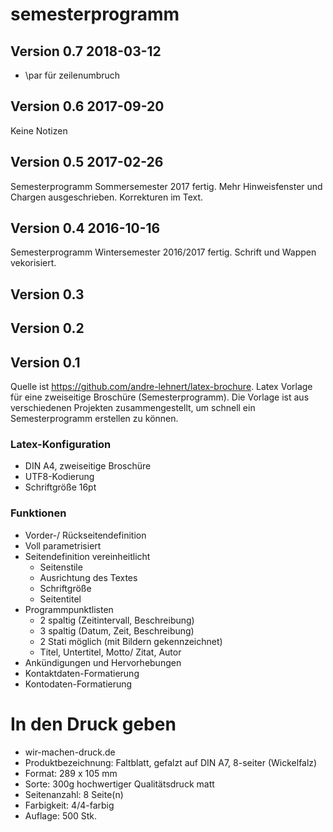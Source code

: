 # semesterprogramm

## Version 0.7 2018-03-12
 - \par für zeilenumbruch

## Version 0.6 2017-09-20
Keine Notizen

## Version 0.5 2017-02-26
Semesterprogramm Sommersemester 2017 fertig. Mehr Hinweisfenster und Chargen ausgeschrieben. Korrekturen im Text.

## Version 0.4 2016-10-16
Semesterprogramm Wintersemester 2016/2017 fertig. Schrift und Wappen vekorisiert.

## Version 0.3
## Version 0.2
## Version 0.1
Quelle ist https://github.com/andre-lehnert/latex-brochure. Latex Vorlage für eine zweiseitige Broschüre (Semesterprogramm). Die Vorlage ist aus verschiedenen Projekten zusammengestellt, um schnell ein Semesterprogramm erstellen zu können.

### Latex-Konfiguration
 - DIN A4, zweiseitige Broschüre
 - UTF8-Kodierung
 - Schriftgröße 16pt

### Funktionen
 - Vorder-/ Rückseitendefinition
 - Voll parametrisiert
 - Seitendefinition vereinheitlicht
   - Seitenstile
   - Ausrichtung des Textes
   - Schriftgröße
   - Seitentitel
 - Programmpunktlisten
   - 2 spaltig (Zeitintervall, Beschreibung)
   - 3 spaltig (Datum, Zeit, Beschreibung)
   - 2 Stati möglich (mit Bildern gekennzeichnet)
   - Titel, Untertitel, Motto/ Zitat, Autor
 - Ankündigungen und Hervorhebungen
 - Kontaktdaten-Formatierung
 - Kontodaten-Formatierung

# In den Druck geben

 * wir-machen-druck.de
 * Produktbezeichnung: Faltblatt, gefalzt auf DIN A7, 8-seiter (Wickelfalz)
 * Format: 289 x 105 mm
 * Sorte: 300g hochwertiger Qualitätsdruck matt
 * Seitenanzahl: 8 Seite(n)
 * Farbigkeit: 4/4-farbig
 * Auflage: 500 Stk.
